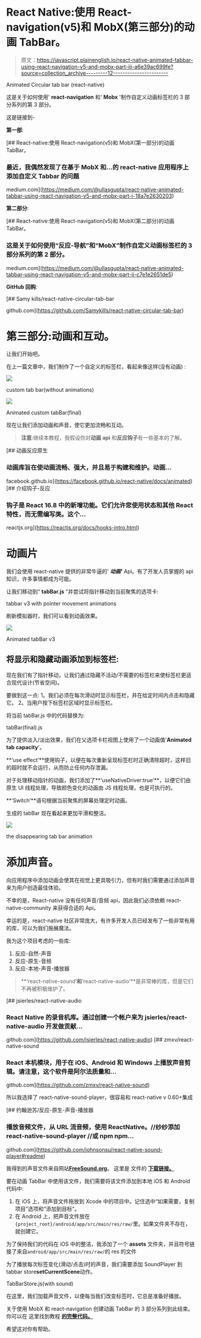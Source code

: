 # React Native:使用 React-navigation(v5)和 MobX(第三部分)的动画 TabBar。

> 原文：<https://javascript.plainenglish.io/react-native-animated-tabbar-using-react-navigation-v5-and-mobx-part-iii-a6e39ac699fe?source=collection_archive---------12----------------------->

Animated Circular tab bar (react-native)

这是关于如何使用' **react-navigation** 和' **Mobx** '制作自定义动画标签栏的 3 部分系列的第 3 部分。

这是链接到-

**第一部**:

[](https://medium.com/@ullasgupta/react-native-animated-tabbar-using-react-navigation-v5-and-mobx-part-i-18a7e2630203) [## React-native:使用 React-navigation(v5)和 MobX(第一部分)的动画 TabBar。

### 最近，我偶然发现了在基于 MobX 和…的 react-native 应用程序上添加自定义 Tabbar 的问题

medium.com](https://medium.com/@ullasgupta/react-native-animated-tabbar-using-react-navigation-v5-and-mobx-part-i-18a7e2630203) 

**第二部分**:

[](https://medium.com/@ullasgupta/react-native-animated-tabbar-using-react-navigation-v5-and-mobx-part-ii-c7e1e2651de5) [## React-native:使用 React-navigation(v5)和 MobX(第二部分)的动画 TabBar。

### 这是关于如何使用“反应-导航”和“MobX”制作自定义动画标签栏的 3 部分系列的第 2 部分。

medium.com](https://medium.com/@ullasgupta/react-native-animated-tabbar-using-react-navigation-v5-and-mobx-part-ii-c7e1e2651de5) 

**GitHub 回购**:

[](https://github.com/Samykills/react-native-circular-tab-bar) [## Samy kills/react-native-circular-tab-bar

github.com](https://github.com/Samykills/react-native-circular-tab-bar) 

# 第三部分:动画和互动。

让我们开始吧。

在上一篇文章中，我们制作了一个自定义的标签栏，看起来像这样(没有动画) :

![](img/bb171a5747e0868001522c5203f37947.png)

custom tab bar(without animations)

![](img/8217464f2114e812aa828baab8e7431d.png)

Animated custom tabBar(final)

现在让我们添加动画和声音，使它更加流畅和互动。

> **注意**:继续本教程，我假设你对**动画 api** 和**反应钩子**有一些基本的了解。

[](https://facebook.github.io/react-native/docs/animated) [## 动画反应原生

### 动画库旨在使动画流畅、强大，并且易于构建和维护。动画…

facebook.github.io](https://facebook.github.io/react-native/docs/animated) [](https://reactjs.org/docs/hooks-intro.html) [## 介绍钩子-反应

### 钩子是 React 16.8 中的新增功能。它们允许您使用状态和其他 React 特性，而无需编写类。这个…

reactjs.org](https://reactjs.org/docs/hooks-intro.html) 

# 动画片

我们会使用 react-native 提供的非常牛逼的' ***动画'*** Api。有了开发人员掌握的 api 知识，许多事情都成为可能。

让我们移动到“ **tabBar.js** ”并尝试将指针移动到当前聚焦的选项卡:

tabbar v3 with pointer movement animations

刷新模拟器时，我们可以看到动画效果。

![](img/35946338602d85a0a7816b355bdbc175.png)

Animated tabBar v3

## 将显示和隐藏动画添加到标签栏:

现在我们有了指针移动，让我们通过隐藏不活动/不需要的标签栏来使标签栏更适合现代设计(节省空间)。

要做到这一点:
1。我们必须在每次滑动时显示标签栏，并在给定时间内点击和隐藏它。
2。当用户按下标签栏区域时显示标签栏。

将当前 tabBar.js 中的代码替换为:

tabBar(final).js

为了提供淡入/淡出效果，我们在父选项卡栏视图上使用了一个动画值'**Animated tab capacity**'。

**‘use effect’**使用钩子，以便在每次重新呈现标签栏时正确清除超时，这样旧的超时就不会运行，从而防止任何内存泄漏。

对于处理移动指针的动画，我们添加了**‘useNativeDriver:true’**，以便它们由原生 UI 线程处理，导致颜色变化的动画由 JS 线程处理，也是可执行的。

**‘Switch’**语句根据当前聚焦的屏幕处理定时动画。

生成的 tabBar 现在看起来更加平滑和整洁。

![](img/b0de70afce6d2a6f279db795522c6a6e.png)

the disappearing tab bar animation

# 添加声音。

向应用程序中添加动画会使其在视觉上更具吸引力，但有时我们需要通过添加声音来为用户创造最佳体验。

不幸的是，React-native 没有任何声音/音频 api，因此我们必须依赖 react-native-community 来获得合适的 Api。

幸运的是，react-native 社区非常庞大，有许多开发人员已经发布了一些非常有用的库，可以为我们施展魔法。

我为这个项目考虑的一些库:

1.  反应-自然-声音
2.  反应-原生-音频
3.  反应-本地-声音-播放器

> **‘react-native-sound’**和**‘react-native-audio’**是非常棒的库，但是它们不再被积极维护了。

[](https://github.com/jsierles/react-native-audio) [## jsierles/react-native-audio

### React Native 的录音机库。通过创建一个帐户来为 jsierles/react-native-audio 开发做贡献…

github.com](https://github.com/jsierles/react-native-audio) [](https://github.com/zmxv/react-native-sound) [## zmxv/react-native-sound

### React 本机模块，用于在 iOS、Android 和 Windows 上播放声音剪辑。请注意，这个软件是阿尔法质量和…

github.com](https://github.com/zmxv/react-native-sound) 

所以我选择了 react-native-sound-player，很容易和 react-native v 0.60+集成

[](https://github.com/johnsonsu/react-native-sound-player#readme) [## 约翰逊苏/反应-原生-声音-播放器

### 播放音频文件，从 URL 流音频，使用 ReactNative。//纱纱添加 react-native-sound-player //或 npm npm…

github.com](https://github.com/johnsonsu/react-native-sound-player#readme) 

我得到的声音文件来自网站[**FreeSound.org**](https://freesound.org/home/)。
这里是 文件的 [**下载链接。**](https://freesound.org/people/waveplay_old/sounds/201766/download/201766__waveplay-old__tick.wav)

要在动画 TabBar 中使用该文件，我们需要将该文件添加到本地 iOS 和 Android 代码中:

1.  在 iOS 上，将声音文件拖放到 Xcode 中的项目中。记住选中“如果需要，复制项目”选项和“添加到目标”。
2.  在 Android 上，把声音文件放在`{project_root}/android/app/src/main/res/raw/`里。如果文件夹不存在，就创建它。

为了保持我们的代码在 iOS 中的整洁，我添加了一个 **assets** 文件夹，并且符号链接了来自`android/app/src/main/res/raw/`的 res 的文件

为了播放每次标签变化(滑动/点击)时的声音，我们需要添加 SoundPlayer 到 tabbar store**setCurrentScene**动作。

TabBarStore.js(with sound)

在这里，我们加载声音文件，以便每当我们改变标签时，它总是准备好播放。

关于使用 MobX 和 react-navigation 创建动画 TabBar 的 3 部分系列到此结束。你可以在 这里找到教程 [**的完整代码。**](https://github.com/Samykills/react-native-circular-tab-bar)

希望这对你有帮助。